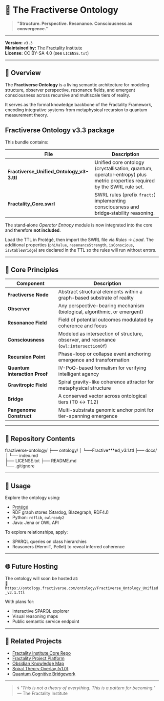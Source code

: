 # 🌌 The Fractiverse Ontology

> **"Structure. Perspective. Resonance. Consciousness as convergence."**

---

**Version:** `v3.3`  
**Maintained by:** [The Fractality Institute](https://github.com/TheFractalityInstitute)  
**License:** CC BY-SA 4.0 (see `LICENSE.txt`)

---

## 📘 Overview

The **Fractiverse Ontology** is a living semantic architecture for modeling structure, observer perspective, resonance fields, and emergent consciousness across recursive and multiscale tiers of reality.  

It serves as the formal knowledge backbone of the Fractality Framework, encoding integrative systems from metaphysical recursion to quantum measurement theory.

## Fractiverse Ontology v3.3 package

This bundle contains:

| File | Description |
|------|-------------|
| **Fractiverse_Unified_Ontology_v3-3.ttl** | Unified core ontology (crystallisation, quantum, operator‐entropy) plus metric properties required by the SWRL rule set. |
| **Fractality_Core.swrl** | SWRL rules (prefix `fract:`) implementing consciousness and bridge‑stability reasoning. |

The stand‑alone *Operator Entropy* module is now integrated into the core and therefore **not included**.

Load the TTL in Protégé, then import the SWRL file via *Rules → Load*.  The additional properties (`phiValue`, `resonanceStrength`, `isConscious`, `isStableBridge`) are declared in the TTL so the rules will run without errors.

---

## 🧠 Core Principles

| Component | Description |
|----------|-------------|
| **Fractiverse Node** | Abstract structural elements within a graph-based substrate of reality |
| **Observer** | Any perspective-bearing mechanism (biological, algorithmic, or emergent) |
| **Resonance Field** | Field of potential outcomes modulated by coherence and focus |
| **Consciousness** | Modeled as intersection of structure, observer, and resonance (`owl:intersectionOf`) |
| **Recursion Point** | Phase-loop or collapse event anchoring emergence and transformation |
| **Quantum Interaction Proof** | IV-PoQ-based formalism for verifying intelligent agency |
| **Gravitropic Field** | Spiral gravity-like coherence attractor for metaphysical structure |
| **Bridge** | A conserved vector across ontological tiers (T0 ↔ T12) |
| **Pangenome Construct** | Multi-substrate genomic anchor point for tier-spanning emergence |

---

## 📂 Repository Contents

fractiverse-ontology/
├── ontology/
│   └──Fractive***ed_v3.1.ttl
├── docs/
│   └── index.md    
├── LICENSE.txt 
├── README.md            
└── .gitignore

---

## 🧪 Usage

Explore the ontology using:

- [Protégé](https://protege.stanford.edu/)
- RDF graph stores (Stardog, Blazegraph, RDF4J)
- Python: `rdflib`, `owlready2`
- Java: Jena or OWL API

To explore relationships, apply:
- SPARQL queries on class hierarchies
- Reasoners (HermiT, Pellet) to reveal inferred coherence

---

## 🌐 Future Hosting

The ontology will soon be hosted at:  
📡 `https://ontology.fractiverse.com/ontology/Fractiverse_Ontology_Unified_v3.1.ttl`

With plans for:
- Interactive SPARQL explorer
- Visual reasoning maps
- Public semantic service endpoint

---

## 🧩 Related Projects

- [Fractality Institute Core Repo](https://github.com/TheFractalityInstitute/TheFractalityInstitute)
- [Fractality Project Platform](https://github.com/GraziTheMan/FractalityProject)
- [Obsidian Knowledge Map](https://publish.obsidian.md/Fractiverse)
- [Spiral Theory Overlay (v1.0)](https://github.com/GraziTheMan/FractalTrinityOntology)
- [Quantum Cognitive Bridgework](https://arxiv.org/abs/2502.20645)

---

> 🌀 *"This is not a theory of everything. This is a pattern for becoming."*  
> — The Fractality Institute
